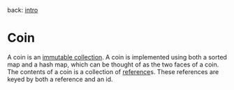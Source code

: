 back: [intro](../intro.md)

# Coin

A coin is an [immutable collection](https://clojure.org/reference/data_structures#Collection). A coin is implemented using both a sorted map and a hash map, which can be thought of as the two faces of a coin. The contents of a coin is a collection of [reference](basics/reference.md)s. These references are keyed by both a reference and an id.